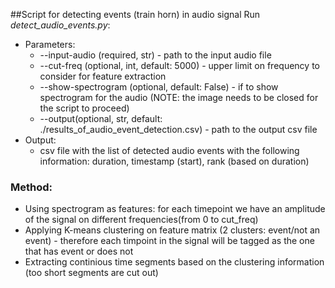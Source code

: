 ##Script for detecting events (train horn) in audio signal
Run *detect_audio_events.py*:  
* Parameters:
  * --input-audio (required, str) - path to the input audio file
  * --cut-freq (optional, int, default: 5000) - upper limit on frequency to consider for feature extraction
  * --show-spectrogram (optional, default: False) - if to show spectrogram for the audio (NOTE: the image needs to be closed for the script to proceed)
  * --output(optional, str, default: ./results_of_audio_event_detection.csv) - path to the output csv file
* Output:
  * csv file with the list of detected audio events with the following information: duration, timestamp (start), rank (based on duration)

### Method:
* Using spectrogram as features: for each timepoint we have an amplitude of the signal on different frequencies(from 0 to cut_freq)
* Applying K-means clustering on feature matrix (2 clusters: event/not an event) - therefore each timpoint in the signal will be tagged as the one that has event or does not
* Extracting continious time segments based on the clustering information (too short segments are cut out)
